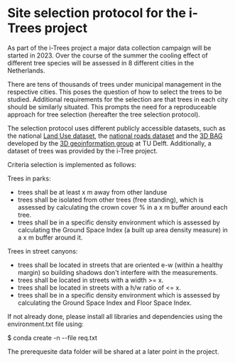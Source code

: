 # Site selection protocol for the i-Trees project
As part of the i-Trees project a major data collection campaign will be started in 2023. Over the course of the summer the cooling effect of different tree species will be assessed in 8 different cities in the Netherlands.

There are tens of thousands of trees under municipal management in the respective cities. This poses the question of how to select the trees to be studied. Additional requirements for the selection are that trees in each city should be similarly situated. This prompts the need for a reproduceable approach for tree selection (hereafter the tree selection protocol).

The selection protocol uses different publicly accessible datasets, such as the national [Land Use dataset](https://www.nationaalgeoregister.nl/geonetwork/srv/eng/catalog.search#/metadata/6318009c-7b11-4ab9-9929-735584dfb692?tab=relations), the [national roads dataset](https://www.nationaalwegenbestand.nl/index.php/aanbieders) and the [3D BAG](https://3dbag.nl/en/viewer) developed by the [3D geoinformation group](https://3d.bk.tudelft.nl/) at TU Delft. Additionally, a dataset of trees was provided by the i-Tree project. 

Criteria selection is implemented as follows:

Trees in parks:


- trees shall be at least x m away from other landuse
- trees shall be isolated from other trees (free standing), which is assessed by calculating the crown cover % in a x m buffer around each tree.
- trees shall be in a specific density environment which is assessed by calculating the Ground Space Index (a built up area density measure) in a x m buffer around it.


Trees in street canyons:


- trees shall be located in streets that are oriented e-w (within a healthy margin) so building shadows don't interfere with the measurements.
- trees shall be located in streets with a width >= x.
- trees shall be located in streets with a h/w ratio of <= x.
- trees shall be in a specific density environment which is assessed by calculating the Ground Space Index and Floor Space Index.

If not already done, please install all libraries and dependencies using the environment.txt file using:

$ conda create -n --file req.txt

The prerequesite data folder will be shared at a later point in the project. 

